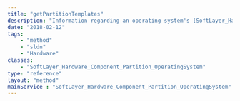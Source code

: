 ```yaml
---
title: "getPartitionTemplates"
description: "Information regarding an operating system's [SoftLayer_Hardware_Component_Partition_Template](reference/datatypes/SoftLayer_Hardware_Component_Partition_Template)."
date: "2018-02-12"
tags:
    - "method"
    - "sldn"
    - "Hardware"
classes:
    - "SoftLayer_Hardware_Component_Partition_OperatingSystem"
type: "reference"
layout: "method"
mainService : "SoftLayer_Hardware_Component_Partition_OperatingSystem"
---
```

